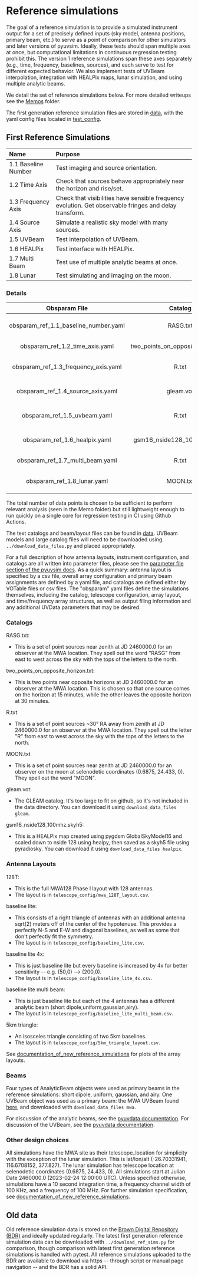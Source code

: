# Reference simulations

The goal of a reference simulation is to provide a simulated instrument output for a set of
precisely defined inputs (sky model, antenna positions, primary beam, etc.) to serve as a point
of comparison for other simulators and later versions of pyuvsim. Ideally, these tests should
span multiple axes at once, but computational limitations in continuous regression testing
prohibit this. The version 1 reference simulations span these axes separately (e.g., time,
frequency, baselines, sources), and each serve to test for different expected behavior. We also
implement tests of UVBeam interpolation, integration with HEALPix maps, lunar simulation, and
using multiple analytic beams.

We detail the set of reference simulations below. For more detailed writeups see the
[Memos](https://github.com/RadioAstronomySoftwareGroup/pyuvsim/tree/main/reference_simulations/first_generation/Memos)
folder.

The first generation reference simulation files are stored in
[data](https://github.com/RadioAstronomySoftwareGroup/pyuvsim/tree/main/src/pyuvsim/data),
with the yaml config files located in
[test_config](https://github.com/RadioAstronomySoftwareGroup/pyuvsim/tree/main/src/pyuvsim/data/test_config).


## First Reference Simulations
 |        Name        | Purpose |
 |:-------------------|:--------|
 |1.1 Baseline Number | Test imaging and source orientation.|
 |1.2 Time Axis       | Check that sources behave appropriately near the horizon and rise/set.|
 |1.3 Frequency Axis  | Check that visibilities have sensible frequency evolution. Get observable fringes and delay transform.|
 |1.4 Source Axis     | Simulate a realistic sky model with many sources.|
 |1.5 UVBeam          | Test interpolation of UVBeam.|
 |1.6 HEALPix         | Test interface with HEALPix.|
 |1.7 Multi Beam      | Test use of multiple analytic beams at once.|
 |1.8 Lunar           | Test simulating and imaging on the moon.|


### Details
|              Obsparam File               |              Catalog               | Ntimes  | Nfreqs  |       Layout       |        Beam       |       Results Filename       |
|:----------------------------------------:|:----------------------------------:|:-------:|:-------:|:------------------:|:-----------------:|:----------------------------:|
|     obsparam_ref_1.1_baseline_number.yaml|              RASG.txt              |    1    |    1    | MWA Phase I (128T) |    Short Dipole   | ref_1.1_baseline_number.uvh5 |
|     obsparam_ref_1.2_time_axis.yaml      | two_points_on_opposite_horizon.txt |  3600   |    1    |  Baseline Lite 4x  |      Uniform      |    ref_1.2_time_axis.uvh5    |
|   obsparam_ref_1.3_frequency_axis.yaml   |                R.txt               |    1    |  10000  |    Baseline Lite   | 23° FWHM Gaussian |  ref_1.3_frequency_axis.uvh5 |
|     obsparam_ref_1.4_source_axis.yaml    |              gleam.vot             |    1    |    1    |    5 km Triangle   | 14m Diameter Airy |   ref_1.4_source_axis.uvh5   |
|       obsparam_ref_1.5_uvbeam.yaml       |                R.txt               |    2    |    2    | MWA Phase I (128T) |     MWA UVBeam    |      ref_1.5_uvbeam.uvh5     |
|      obsparam_ref_1.6_healpix.yaml       |     gsm16_nside128_100mhz.skyh5    |    1    |    1    |    Baseline Lite   | 14m Diameter Airy |     ref_1.6_healpix.uvh5     |
|     obsparam_ref_1.7_multi_beam.yaml     |                R.txt               |   100   |   100   |    Baseline Lite   |   All 4 Analytic  |    ref_1.7_multi_beam.uvh5   |
|       obsparam_ref_1.8_lunar.yaml        |              MOON.txt              |    1    |    1    | MWA Phase I (128T) |      Uniform      |      ref_1.8_lunar.uvh5      |


The total number of data points is chosen to be sufficient to perform relevant analysis (seen in
the Memo folder) but still lightweight enough to run quickly on a single core
for regression testing in CI using Github Actions.

The text catalogs and beam/layout files can be found in
[data](https://github.com/RadioAstronomySoftwareGroup/pyuvsim/tree/main/src/pyuvsim/data).
UVBeam models and large catalog files will need to be downloaded using `../download_data_files.py`
and placed appropriately.

For a full description of how antenna layouts, instrument configuration, and catalogs are all
written into parameter files, please see the
[parameter file section of the pyuvsim docs](https://pyuvsim.readthedocs.io/en/latest/parameter_files.html).
As a quick summary: antenna layout is specified by a csv file, overall array configuration and
primary beam assignments are defined by a yaml file, and catalogs are defined either by VOTable
files or csv files. The "obsparam" yaml files define the simulations themselves, including the
catalog, telescope configuration, array layout, and time/frequency array structures, as well as
output filing information and any additional UVData parameters that may be desired.


### Catalogs

RASG.txt:

   - This is a set of point sources near zenith at JD 2460000.0 for an observer at the MWA
   location. They spell out the word "RASG" from east to
   west across the sky with the tops of the letters to the north.

two_points_on_opposite_horizon.txt:

   - This is two points near opposite horizons at JD 2460000.0 for an observer at the MWA location.
   This is chosen so that one source comes on the horizon at 15 minutes, while the other leaves
   the opposite horizon at 30 minutes.

R.txt

   - This is a set of point sources ~30° RA away from zenith at JD 2460000.0 for an observer at
   the MWA location. They spell out the letter "R" from east
   to west across the sky with the tops of the letters to the north.

MOON.txt

   - This is a set of point sources near zenith at JD 2460000.0 for an observer on the moon at
   selenodetic coordinates (0.6875, 24.433, 0). They spell out the word "MOON".

gleam.vot:

   - The GLEAM catalog. It's too large to fit on github, so it's not included in the data
   directory. You can download it using `download_data_files gleam`.

gsm16_nside128_100mhz.skyh5:

  -  This is a HEALPix map created using pygdsm GlobalSkyModel16 and scaled down to nside 128
  using healpy, then saved as a skyh5 file using pyradiosky. You can download it using
  `download_data_files healpix`.


### Antenna Layouts

128T:

   - This is the full MWA128 Phase I layout with 128 antennas.
   - The layout is in `telescope_config/mwa_128T_layout.csv`.

baseline lite:

   - This consists of a right triangle of antennas with an additional antenna sqrt(2) meters off
   of the center of the hypotenuse. This provides a perfectly N-S and E-W and diagonal baselines,
   as well as some that don't perfectly fit the symmetry.
   - The layout is in `telescope_config/baseline_lite.csv`.

baseline lite 4x:

   - This is just baseline lite but every baseline is increased by 4x for better sensitivity --
   e.g. (50,0) --> (200,0).
   - The layout is in `telescope_config/baseline_lite_4x.csv`.

baseline lite multi beam:

   - This is just baseline lite but each of the 4 antennas has a different analytic beam (short
   dipole,uniform,gaussian,airy).
   - The layout is in `telescope_config/baseline_lite_multi_beam.csv`.

5km triangle:

   - An isosceles triangle consisting of two 5km baselines.
   - The layout is in `telescope_config/5km_triangle_layout.csv`.

See
[documentation_of_new_reference_simulations](https://github.com/RadioAstronomySoftwareGroup/pyuvsim/tree/main/reference_simulations/first_generation/Memos/new_reference_simulations/documentation_of_new_reference_simulations.pdf)
for plots of the array layouts.


### Beams

Four types of AnalyticBeam objects were used as primary beams in the reference simulations: short
dipole, uniform, gaussian, and airy. One UVBeam object was used as a primary beam: the MWA UVBeam
found [here](https://github.com/MWATelescope/mwa_pb), and downloaded with
`download_data_files mwa`.

For discussion of the analytic beams, see the
[pyuvdata documentation](https://pyuvdata.readthedocs.io/en/latest/analytic_beams.html).
For discussion of the UVBeam, see the
[pyuvdata documentation](https://pyuvdata.readthedocs.io/en/latest/uvbeam.html).


### Other design choices

All simulations have the MWA site as their telescope_location for simplicity with the exception
of the lunar simulation. This is lat/lon/alt (-26.70331941, 116.6708152, 377.827). The lunar
simulation has telescope location at selenodetic coordinates (0.6875, 24.433, 0). All simulations
start at Julian Date 2460000.0 (2023-02-24 12:00:00 UTC). Unless specified otherwise, simulations
have a 10 second integration time, a frequency channel width of 100 KHz, and a frequency of 100
MHz. For further simulation specification, see
[documentation_of_new_reference_simulations](https://github.com/RadioAstronomySoftwareGroup/pyuvsim/tree/main/reference_simulations/first_generation/Memos/new_reference_simulations/documentation_of_new_reference_simulations.pdf).


## Old data

Old reference simulation data is stored on the
[Brown Digital Repository (BDR)](https://repository.library.brown.edu/studio/collections/bdr:wte2qah8/)
and ideally updated regularly. The latest first generation reference simulation data can be
downloaded with `../download_ref_sims.py` for comparison, though comparison with latest first
generation reference simulations is handled with pytest. All reference simulations uploaded
to the BDR are available to download via https -- through script or manual page navigation -- and
the BDR has a solid API.
